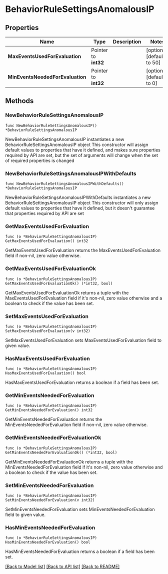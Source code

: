 # BehaviorRuleSettingsAnomalousIP

## Properties

Name | Type | Description | Notes
------------ | ------------- | ------------- | -------------
**MaxEventsUsedForEvaluation** | Pointer to **int32** |  | [optional] [default to 50]
**MinEventsNeededForEvaluation** | Pointer to **int32** |  | [optional] [default to 0]

## Methods

### NewBehaviorRuleSettingsAnomalousIP

`func NewBehaviorRuleSettingsAnomalousIP() *BehaviorRuleSettingsAnomalousIP`

NewBehaviorRuleSettingsAnomalousIP instantiates a new BehaviorRuleSettingsAnomalousIP object
This constructor will assign default values to properties that have it defined,
and makes sure properties required by API are set, but the set of arguments
will change when the set of required properties is changed

### NewBehaviorRuleSettingsAnomalousIPWithDefaults

`func NewBehaviorRuleSettingsAnomalousIPWithDefaults() *BehaviorRuleSettingsAnomalousIP`

NewBehaviorRuleSettingsAnomalousIPWithDefaults instantiates a new BehaviorRuleSettingsAnomalousIP object
This constructor will only assign default values to properties that have it defined,
but it doesn't guarantee that properties required by API are set

### GetMaxEventsUsedForEvaluation

`func (o *BehaviorRuleSettingsAnomalousIP) GetMaxEventsUsedForEvaluation() int32`

GetMaxEventsUsedForEvaluation returns the MaxEventsUsedForEvaluation field if non-nil, zero value otherwise.

### GetMaxEventsUsedForEvaluationOk

`func (o *BehaviorRuleSettingsAnomalousIP) GetMaxEventsUsedForEvaluationOk() (*int32, bool)`

GetMaxEventsUsedForEvaluationOk returns a tuple with the MaxEventsUsedForEvaluation field if it's non-nil, zero value otherwise
and a boolean to check if the value has been set.

### SetMaxEventsUsedForEvaluation

`func (o *BehaviorRuleSettingsAnomalousIP) SetMaxEventsUsedForEvaluation(v int32)`

SetMaxEventsUsedForEvaluation sets MaxEventsUsedForEvaluation field to given value.

### HasMaxEventsUsedForEvaluation

`func (o *BehaviorRuleSettingsAnomalousIP) HasMaxEventsUsedForEvaluation() bool`

HasMaxEventsUsedForEvaluation returns a boolean if a field has been set.

### GetMinEventsNeededForEvaluation

`func (o *BehaviorRuleSettingsAnomalousIP) GetMinEventsNeededForEvaluation() int32`

GetMinEventsNeededForEvaluation returns the MinEventsNeededForEvaluation field if non-nil, zero value otherwise.

### GetMinEventsNeededForEvaluationOk

`func (o *BehaviorRuleSettingsAnomalousIP) GetMinEventsNeededForEvaluationOk() (*int32, bool)`

GetMinEventsNeededForEvaluationOk returns a tuple with the MinEventsNeededForEvaluation field if it's non-nil, zero value otherwise
and a boolean to check if the value has been set.

### SetMinEventsNeededForEvaluation

`func (o *BehaviorRuleSettingsAnomalousIP) SetMinEventsNeededForEvaluation(v int32)`

SetMinEventsNeededForEvaluation sets MinEventsNeededForEvaluation field to given value.

### HasMinEventsNeededForEvaluation

`func (o *BehaviorRuleSettingsAnomalousIP) HasMinEventsNeededForEvaluation() bool`

HasMinEventsNeededForEvaluation returns a boolean if a field has been set.


[[Back to Model list]](../README.md#documentation-for-models) [[Back to API list]](../README.md#documentation-for-api-endpoints) [[Back to README]](../README.md)


